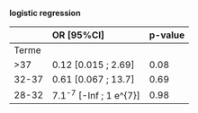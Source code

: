 **logistic regression**

|     | OR [95%CI]  |  p-value    |
| :-  | :-          | :-          |
| Terme |  |  |
| >37  |  0.12 [0.015 ; 2.69]  | 0.08  |
| 32-37  | 0.61 [0.067 ; 13.7]  | 0.69  |
| 28-32  | 7.1<sup>-7</sup> [-Inf ; 1 e^{7}]  | 0.98  | 
